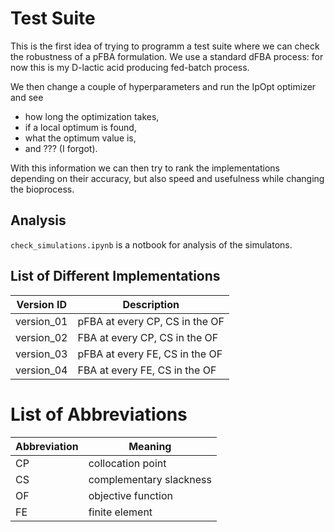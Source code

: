 # Test Suite
This is the first idea of trying to programm a test suite where we can check the robustness of a pFBA formulation. We use a standard dFBA process: for now this is my D-lactic acid producing fed-batch process.

We then change a couple of hyperparameters and run the IpOpt optimizer and see
* how long the optimization takes,
* if a local optimum is found,
* what the optimum value is,
* and ??? (I forgot).

With this information we can then try to rank the implementations depending on their accuracy, but also speed and usefulness while changing the bioprocess.


## Analysis

```check_simulations.ipynb``` is a notbook for analysis of the simulatons.

## List of Different Implementations

| Version ID | Description |
|------------|-------------|
| version_01 | pFBA at every CP, CS in the OF
| version_02 | FBA at every CP, CS in the OF
| version_03 | pFBA at every FE, CS in the OF
| version_04 | FBA at every FE, CS in the OF


# List of Abbreviations

| Abbreviation | Meaning |
|---|---|
|CP | collocation point |
|CS | complementary slackness |
|OF | objective function |
|FE | finite element
